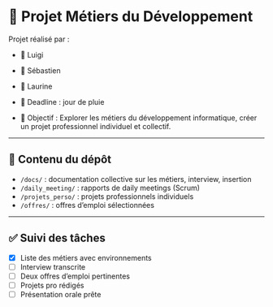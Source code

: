 # 🚀 Projet Métiers du Développement

Projet réalisé par :  
- 👤 Luigi
- 👤 Sébastien
- 👤 Laurine

- 📅 Deadline : jour de pluie
- 🎯 Objectif : Explorer les métiers du développement informatique, créer un projet professionnel individuel et collectif.

---

## 📂 Contenu du dépôt

- `/docs/` : documentation collective sur les métiers, interview, insertion
- `/daily_meeting/` : rapports de daily meetings (Scrum)
- `/projets_perso/` : projets professionnels individuels
- `/offres/` : offres d’emploi sélectionnées

---

## ✅ Suivi des tâches

- [x] Liste des métiers avec environnements
- [ ] Interview transcrite
- [ ] Deux offres d’emploi pertinentes
- [ ] Projets pro rédigés
- [ ] Présentation orale prête
